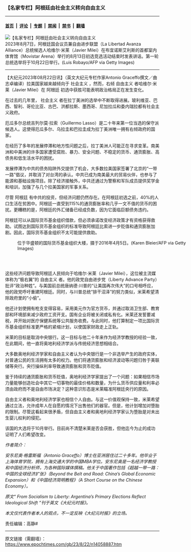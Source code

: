 ### 【名家专栏】阿根廷由社会主义转向自由主义

---

#### [首页](../../../..?n14058887) &nbsp;|&nbsp; [评论](../../../../../epoch-comment?n14058887) &nbsp;|&nbsp; [专题](../../../../../epoch-special?n14058887) &nbsp;|&nbsp; [禁闻](../../../../../epoch-news?n14058887) &nbsp;|&nbsp; [禁书](../../../../../books?n14058887) &nbsp;|&nbsp; [翻墙](https://github.com/gfw-breaker/nogfw/blob/master/README.md?n14058887)


<div><img alt="【名家专栏】阿根廷由社会主义转向自由主义" class="attachment-djy_600_400 size-djy_600_400 wp-post-image" src="https://i.epochtimes.com/assets/uploads/2023/08/id14058891-Javier-Milei_GettyImages-1583884251-870x522-600x400.jpg"/>
<div class="caption">
 2023年8月7日，阿根廷国会议员兼自由进步联盟（La Libertad Avanza Alliance）总统候选人哈维尔‧米莱（Javier Milei）在布宜诺斯艾利斯的首都室内体育馆（Movistar Arena）举行的8月13日初选竞选活动结束时发表讲话。第一轮总统选举将于10月22日举行。(Luis Robayo/AFP via Getty Images)
</div></div><hr/><div class="post_content" id="artbody" itemprop="articleBody">
 <!-- article content begin -->
 <p>
  【大纪元2023年08月22日讯】（英文大纪元专栏作家Antonio Graceffo撰文／曲志卓编译）拉美国家越来越倾向于
  <ok href="https://www.epochtimes.com/gb/tag/%E7%A4%BE%E4%BC%9A%E4%B8%BB%E4%B9%89.html">
   社会主义
  </ok>
  ，然而，右倾
  <ok href="https://www.epochtimes.com/gb/tag/%E8%87%AA%E7%94%B1%E4%B8%BB%E4%B9%89.html">
   自由主义
  </ok>
  者哈维尔‧米莱（Javier Milei）在
  <ok href="https://www.epochtimes.com/gb/tag/%E9%98%BF%E6%A0%B9%E5%BB%B7.html">
   阿根廷
  </ok>
  初选中获胜可能表明政治格局正在发生变化。
 </p>
 <p>
  在过去的几年里，
  <ok href="https://www.epochtimes.com/gb/tag/%E7%A4%BE%E4%BC%9A%E4%B8%BB%E4%B9%89.html">
   社会主义
  </ok>
  者在拉丁美洲的选举中不断取得进展。玻利维亚、巴西、智利、哥伦比亚、古巴、洪都拉斯、墨西哥、尼加拉瓜和委内瑞拉都有社会主义政府。
 </p>
 <p>
  厄瓜多尔总统吉列尔莫‧拉索（Guillermo Lasso）是二十年来第一位当选的保守派候选人。这使得厄瓜多尔、乌拉圭和巴拉圭成为拉丁美洲唯一拥有右倾政府的国家。
 </p>
 <p>
  在经历了多年的发展停滞和地方性问题之后，拉丁美洲人可能正在寻求变革。南美洲和中美洲的许多国家遭受腐败、暴力、安全问题、不稳定的货币、通货膨胀、高债务和低生活水平的困扰。
 </p>
 <p>
  发展停滞为中共的债务陷阱外交提供了机会，大多数拉美国家签署了北京的“一带一路”倡议，并取消了对台湾的承认。中共已成为南美最大的贸易伙伴，也参与了能源和基础设施项目。除了经济接触外，中共还通过为警察和军队成员提供奖学金和培训，加强了与几个拉美国家的军事关系。
 </p>
 <p>
  尽管
  <ok href="https://www.epochtimes.com/gb/tag/%E9%98%BF%E6%A0%B9%E5%BB%B7.html">
   阿根廷
  </ok>
  有中共的投资，但经济问题仍然存在。在阿根廷初选之前，40%的人口生活在贫困中。阿根廷一直受到115%的通货膨胀率和几乎一文不值的货币的困扰。更糟糕的是，阿根廷的外汇储备已经成负数，因为它面临巨额债务违约。
 </p>
 <p>
  阿根廷可以从国际货币基金组织借款，但必须承诺改变经济政策才有资格获得救助。试图达到国际货币基金组织的标准导致阿根廷比索进一步贬值和通货膨胀加剧。因此，国际货币基金组织不太可能提供救助。
 </p>
 <figure aria-describedby="caption-attachment-14058895" class="wp-caption aligncenter" id="attachment_14058895" style="width: 600px">
  <ok href=" https://i.epochtimes.com/assets/uploads/2023/08/id14058895-IMF_GettyImages-519230144-1200x738-600x369.jpg" rel="noreferrer noopener" target="_blank">
   <img alt="" class="size-large wp-image-14058895" src="https://i.epochtimes.com/assets/uploads/2023/08/id14058895-IMF_GettyImages-519230144-1200x738-600x369.jpg"/>
  </ok>
  <br/><figcaption class="wp-caption-text" id="caption-attachment-14058895">
   位于华盛顿的国际货币基金组织大楼，摄于2016年4月5日。(Karen Bleier/AFP via Getty Images)
  </figcaption><br/>
 </figure><br/>
 <p>
  这些经济问题导致阿根廷人民倾向于哈维尔‧米莱（Javier Milei），这位被主流媒体称为“极右翼”的
  <ok href="https://www.epochtimes.com/gb/tag/%E8%87%AA%E7%94%B1%E4%B8%BB%E4%B9%89.html">
   自由主义
  </ok>
  者。他的政党自由进步党（Liberty Advance Party）批评“政治种姓”。与美国前总统唐纳德‧川普的“让美国再次伟大”的口号相呼应，他的政党呼吁重建阿根廷。同时，与川普总统“排干沼泽”的努力类似，米莱希望清除政府里的“小偷”。
 </p>
 <p>
  他还计划使拥有枪支变得容易，采用美元作为官方货币，并通过取消卫生部、教育部和环境部来减少政府工资开支。国有企业将被关闭或私有化。米莱还发誓要减税，并开始对医疗保健系统等公共服务收费。与此同时，他打算制定一项比国际货币基金组织标准更严格的紧缩计划，以使国家财政走上正轨。
 </p>
 <p>
  米莱的目标是取消中央银行。这一目标与他二十年来作为经济学教授的经验一致，在此期间，他一直将奥地利经济学派与传统经济思想相结合。
 </p>
 <p>
  大多数奥地利经济学家和自由主义者认为中央银行是一个非选举产生的政府实体，对普通公民的生活拥有太多的权力。他们将通货膨胀和经济波动等问题归咎于美联储等央行。央行操纵利率导致通货膨胀和货币贬值。
 </p>
 <p>
  鉴于持续的通货膨胀和货币贬值，奥地利经济学家提出了一个问题：如果相信市场力量能够创造社会中其它一切事物的最佳价格和数量，为什么货币供应量和利率必须由政府而不是自由市场决定？这种意识形态是米莱瞄准阿根廷央行的原因。
 </p>
 <p>
  自由主义者和奥地利经济学家也相信个人自由。与这一价值观保持一致，米莱希望通过立法，允许成年人在自愿的情况下出售他们的器官。但是，他计划增加对堕胎的限制。尽管这看起来很矛盾，但自由主义者和奥地利经济学家认为堕胎是对未出生婴儿权利的侵犯。
 </p>
 <p>
  该国的大选将于10月举行。目前尚不清楚米莱是否会获胜，但他迄今为止的成功证明了人们希望改变。
 </p>
 <p>
  <em>
   作者简介：
  </em>
 </p>
 <p>
  <em>
   安东尼奥‧格雷斯福（Antonio Graceffo）博士在亚洲居住过二十多年。他毕业于上海体育学院，拥有上海交通大学的中国MBA学位。安东尼奥是一名经济学教授和中国经济分析师，为各种国际媒体撰稿。他关于中国著作包括《超越一带一路：中国的全球经济扩张》（Beyond the Belt and Road: China’s Global Economic Expansion）和《中国经济简明教程》（A Short Course on the Chinese Economy）。
  </em>
 </p>
 <p>
  <em>
   原文“
   <ok href="https://www.theepochtimes.com/opinion/from-socialism-to-liberty-argentinas-primary-elections-reflect-ideological-shift-5474294">
    From Socialism to Liberty: Argentina’s Primary Elections Reflect Ideological Shift
   </ok>
   ”刊于英文《大纪元时报》。
  </em>
 </p>
 <p>
  <em>
   本文仅代表作者本人的观点，不一定反映《大纪元时报》的立场。
  </em>
 </p>
 <p>
  责任编辑：高静#
 </p>
 <!-- article content end -->
 <div id="below_article_ad">
 </div>
</div>


---

原文链接（需翻墙）：https://www.epochtimes.com/gb/23/8/22/n14058887.htm